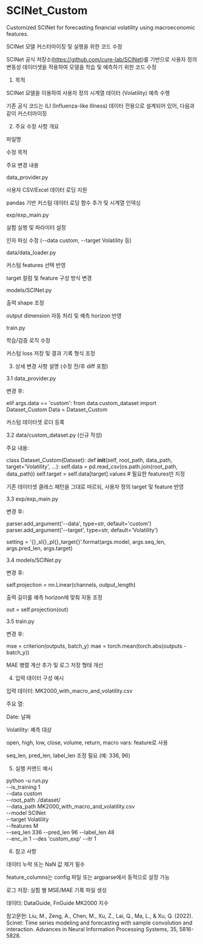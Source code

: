 # SCINet_Custom
Customized SCINet for forecasting financial volatility using macroeconomic features.

SCINet 모델 커스터마이징 및 실행을 위한 코드 수정

SCINet 공식 저장소(https://github.com/cure-lab/SCINet)를 기반으로 사용자 정의 변동성 데이터셋을 적용하여 모델을 학습 및 예측하기 위한 코드 수정

1. 목적

SCINet 모델을 이용하여 사용자 정의 시계열 데이터 (Volatility) 예측 수행

기존 공식 코드는 ILI (Influenza-like Illness) 데이터 전용으로 설계되어 있어, 다음과 같이 커스터마이징

2. 주요 수정 사항 개요

파일명

수정 목적

주요 변경 내용

data_provider.py

사용자 CSV/Excel 데이터 로딩 지원

pandas 기반 커스텀 데이터 로딩 함수 추가 및 시계열 인덱싱

exp/exp_main.py

실험 실행 및 파라미터 설정

인자 파싱 수정 (--data custom, --target Volatility 등)

data/data_loader.py

커스텀 features 선택 반영

target 컬럼 및 feature 구성 방식 변경

models/SCINet.py

출력 shape 조정

output dimension 자동 처리 및 예측 horizon 반영

train.py

학습/검증 로직 수정

커스텀 loss 저장 및 결과 기록 형식 조정

3. 상세 변경 사항 설명 (수정 전/후 diff 포함)

3.1 data_provider.py

변경 후:

elif args.data == 'custom':
    from data.custom_dataset import Dataset_Custom
    Data = Dataset_Custom

커스텀 데이터셋 로더 등록

3.2 data/custom_dataset.py (신규 작성)

주요 내용:

class Dataset_Custom(Dataset):
    def __init__(self, root_path, data_path, target='Volatility', ...):
        self.data = pd.read_csv(os.path.join(root_path, data_path))
        self.target = self.data[target].values
        # 필요한 features만 지정

기존 데이터셋 클래스 패턴을 그대로 따르되, 사용자 정의 target 및 feature 반영

3.3 exp/exp_main.py

변경 후:

parser.add_argument('--data', type=str, default='custom')
parser.add_argument('--target', type=str, default='Volatility')

setting = '{}_sl{}_pl{}_target{}'.format(args.model, args.seq_len, args.pred_len, args.target)

3.4 models/SCINet.py

변경 후:

self.projection = nn.Linear(channels, output_length)

출력 길이를 예측 horizon에 맞춰 자동 조정

out = self.projection(out)

3.5 train.py

변경 후:

mse = criterion(outputs, batch_y)
mae = torch.mean(torch.abs(outputs - batch_y))

MAE 병렬 계산 추가 및 로그 저장 형태 개선

4. 입력 데이터 구성 예시

입력 데이터: MK2000_with_macro_and_volatility.csv

주요 열:

Date: 날짜

Volatility: 예측 대상

open, high, low, close, volume, return, macro vars: feature로 사용

seq_len, pred_len, label_len 조정 필요 (예: 336, 96)

5. 실행 커맨드 예시

python -u run.py \
  --is_training 1 \
  --data custom \
  --root_path ./dataset/ \
  --data_path MK2000_with_macro_and_volatility.csv \
  --model SCINet \
  --target Volatility \
  --features M \
  --seq_len 336 --pred_len 96 --label_len 48 \
  --enc_in 1 --des 'custom_exp' --itr 1

6. 참고 사항

데이터 누락 또는 NaN 값 제거 필수

feature_columns는 config 파일 또는 argparse에서 동적으로 설정 가능

로그 저장: 실험 별 MSE/MAE 기록 파일 생성

데이터: DataGuide, FnGuide MK2000 지수

참고문헌: Liu, M., Zeng, A., Chen, M., Xu, Z., Lai, Q., Ma, L., & Xu, Q. (2022). Scinet: Time series modeling and forecasting with sample convolution and interaction. Advances in Neural Information Processing Systems, 35, 5816-5828.
